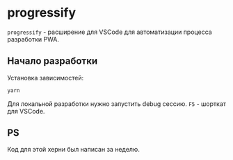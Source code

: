 # progressify

`progressify` - расширение для VSCode для автоматизации процесса разработки PWA.

## Начало разработки

Установка зависимостей:

```bash
yarn
```

Для локальной разработки нужно запустить debug сессию. `F5` - шорткат для VSCode. 

## PS

Код для этой херни был написан за неделю.
